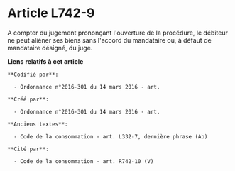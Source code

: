 # Article L742-9

A compter du jugement prononçant l'ouverture de la procédure, le débiteur ne peut aliéner ses biens sans l'accord du
mandataire ou, à défaut de mandataire désigné, du juge.

**Liens relatifs à cet article**

	**Codifié par**:

	  - Ordonnance n°2016-301 du 14 mars 2016 - art.

	**Créé par**:

	  - Ordonnance n°2016-301 du 14 mars 2016 - art.

	**Anciens textes**:

	  - Code de la consommation - art. L332-7, dernière phrase (Ab)

	**Cité par**:

	  - Code de la consommation - art. R742-10 (V)
